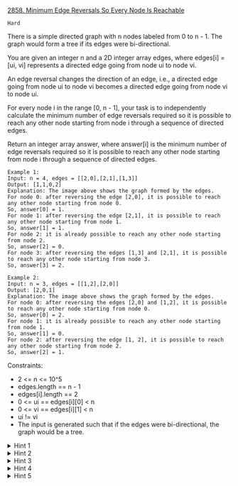 [2858. Minimum Edge Reversals So Every Node Is Reachable](https://leetcode.com/problems/minimum-edge-reversals-so-every-node-is-reachable/description/)

`Hard`

There is a simple directed graph with n nodes labeled from 0 to n - 1. The graph would form a tree if its edges were bi-directional.

You are given an integer n and a 2D integer array edges, where edges[i] = [ui, vi] represents a directed edge going from node ui to node vi.

An edge reversal changes the direction of an edge, i.e., a directed edge going from node ui to node vi becomes a directed edge going from node vi to node ui.

For every node i in the range [0, n - 1], your task is to independently calculate the minimum number of edge reversals required so it is possible to reach any other node starting from node i through a sequence of directed edges.

Return an integer array answer, where answer[i] is the minimum number of edge reversals required so it is possible to reach any other node starting from node i through a sequence of directed edges.

```
Example 1:
Input: n = 4, edges = [[2,0],[2,1],[1,3]]
Output: [1,1,0,2]
Explanation: The image above shows the graph formed by the edges.
For node 0: after reversing the edge [2,0], it is possible to reach any other node starting from node 0.
So, answer[0] = 1.
For node 1: after reversing the edge [2,1], it is possible to reach any other node starting from node 1.
So, answer[1] = 1.
For node 2: it is already possible to reach any other node starting from node 2.
So, answer[2] = 0.
For node 3: after reversing the edges [1,3] and [2,1], it is possible to reach any other node starting from node 3.
So, answer[3] = 2.

Example 2:
Input: n = 3, edges = [[1,2],[2,0]]
Output: [2,0,1]
Explanation: The image above shows the graph formed by the edges.
For node 0: after reversing the edges [2,0] and [1,2], it is possible to reach any other node starting from node 0.
So, answer[0] = 2.
For node 1: it is already possible to reach any other node starting from node 1.
So, answer[1] = 0.
For node 2: after reversing the edge [1, 2], it is possible to reach any other node starting from node 2.
So, answer[2] = 1.
``` 

Constraints:

- 2 <= n <= 10^5
- edges.length == n - 1
- edges[i].length == 2
- 0 <= ui == edges[i][0] < n
- 0 <= vi == edges[i][1] < n
- ui != vi
- The input is generated such that if the edges were bi-directional, the graph would be a tree.

<details>
<summary>Hint 1</summary>

The problem can be solved using tree DP.

</details>
<details>
<summary>Hint 2</summary>

Using node 0 as the root, let dp[x] be the minimum number of edge reversals so node x can reach every node in its subtree.

</details>
<details>
<summary>Hint 3</summary>

Using a DFS traversing the edges bidirectionally, we can compute dp.
dp[x] = dp[y] + (1 if the edge between x and y is going from y to x; 0 otherwise), where x is the parent of y.

</details>
<details>
<summary>Hint 4</summary>

Let answer[x] be the minimum number of edge reversals so it is possible to reach any other node starting from node x.
</details>
<details>
<summary>Hint 5</summary>

Using another DFS starting from node 0 and traversing the edges bidirectionally, we can compute answer.
answer[0] = dp[0]
answer[y] = answer[x] + (1 if the edge between x and y is going from x to y; -1 otherwise), where x is the parent of y.

</details>